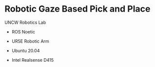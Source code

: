 # Robotic Gaze Based Pick and Place

UNCW Robotics Lab


- ROS Noetic

- UR5E Robotic Arm

- Ubuntu 20.04

- Intel Realsense D415
